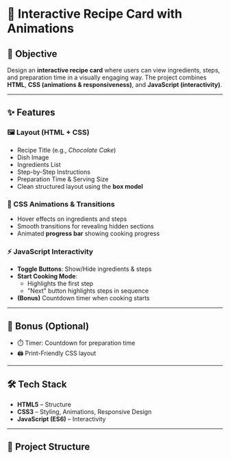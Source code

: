 # 🍰 Interactive Recipe Card with Animations

## 📌 Objective  
Design an **interactive recipe card** where users can view ingredients, steps, and preparation time in a visually engaging way. The project combines **HTML**, **CSS (animations & responsiveness)**, and **JavaScript (interactivity)**.

---

## ✨ Features  

### 🖼️ Layout (HTML + CSS)  
- Recipe Title (e.g., *Chocolate Cake*)  
- Dish Image  
- Ingredients List  
- Step-by-Step Instructions  
- Preparation Time & Serving Size  
- Clean structured layout using the **box model**

### 🎨 CSS Animations & Transitions  
- Hover effects on ingredients and steps  
- Smooth transitions for revealing hidden sections  
- Animated **progress bar** showing cooking progress  

### ⚡ JavaScript Interactivity  
- **Toggle Buttons**: Show/Hide ingredients & steps  
- **Start Cooking Mode**:  
  - Highlights the first step  
  - "Next" button highlights steps in sequence  
- **(Bonus)** Countdown timer when cooking starts  

---

## 🎁 Bonus (Optional)  
- ⏱️ Timer: Countdown for preparation time  
- 🖨️ Print-Friendly CSS layout  

---

## 🛠️ Tech Stack  
- **HTML5** – Structure  
- **CSS3** – Styling, Animations, Responsive Design  
- **JavaScript (ES6)** – Interactivity  

---

## 📂 Project Structure